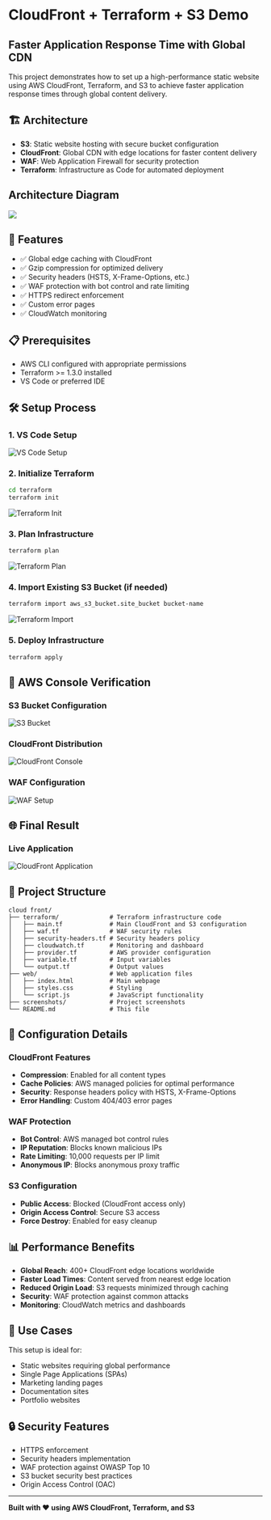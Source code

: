 # CloudFront + Terraform + S3 Demo
## Faster Application Response Time with Global CDN

This project demonstrates how to set up a high-performance static website using AWS CloudFront, Terraform, and S3 to achieve faster application response times through global content delivery.

## 🏗️ Architecture

- **S3**: Static website hosting with secure bucket configuration
- **CloudFront**: Global CDN with edge locations for faster content delivery
- **WAF**: Web Application Firewall for security protection
- **Terraform**: Infrastructure as Code for automated deployment

## Architecture Diagram
![](<diagrame f0r clondfront Screenshot 2025-09-06 051004.png>)

## 🚀 Features

- ✅ Global edge caching with CloudFront
- ✅ Gzip compression for optimized delivery
- ✅ Security headers (HSTS, X-Frame-Options, etc.)
- ✅ WAF protection with bot control and rate limiting
- ✅ HTTPS redirect enforcement
- ✅ Custom error pages
- ✅ CloudWatch monitoring

## 📋 Prerequisites

- AWS CLI configured with appropriate permissions
- Terraform >= 1.3.0 installed
- VS Code or preferred IDE

## 🛠️ Setup Process

### 1. VS Code Setup
![VS Code Setup](screenshots/vs.code.setup-Screenshot%202025-09-06%20023702.png)

### 2. Initialize Terraform
```bash
cd terraform
terraform init
```
![Terraform Init](screenshots/terraform-init-Screenshot%202025-09-06%20023919.png)

### 3. Plan Infrastructure
```bash
terraform plan
```
![Terraform Plan](screenshots/teerraform-plan-Screenshot%202025-09-06%20024407.png)

### 4. Import Existing S3 Bucket (if needed)
```bash
terraform import aws_s3_bucket.site_bucket bucket-name
```
![Terraform Import](screenshots/terraform-import-Screenshot%202025-09-06%20024742.png)

### 5. Deploy Infrastructure
```bash
terraform apply
```

## 📸 AWS Console Verification

### S3 Bucket Configuration
![S3 Bucket](screenshots/S3-BUCKET-Screenshot%202025-09-06%20032454.png)

### CloudFront Distribution
![CloudFront Console](screenshots/cloudfront-on-aws-console-Screenshot%202025-09-06%20031802.png)

### WAF Configuration
![WAF Setup](screenshots/cloudfront-Waf-Screenshot%202025-09-06%20032306.png)


## 🌐 Final Result

### Live Application
![CloudFront Application](screenshots/cloudfront-frontpage-main-Screenshot%202025-09-06%20031443.png)


## 📁 Project Structure

```
cloud front/
├── terraform/              # Terraform infrastructure code
│   ├── main.tf             # Main CloudFront and S3 configuration
│   ├── waf.tf              # WAF security rules
│   ├── security-headers.tf # Security headers policy
│   ├── cloudwatch.tf       # Monitoring and dashboard
│   ├── provider.tf         # AWS provider configuration
│   ├── variable.tf         # Input variables
│   └── output.tf           # Output values
├── web/                    # Web application files
│   ├── index.html          # Main webpage
│   ├── styles.css          # Styling
│   └── script.js           # JavaScript functionality
├── screenshots/            # Project screenshots
└── README.md               # This file
```

## 🔧 Configuration Details

### CloudFront Features
- **Compression**: Enabled for all content types
- **Cache Policies**: AWS managed policies for optimal performance
- **Security**: Response headers policy with HSTS, X-Frame-Options
- **Error Handling**: Custom 404/403 error pages

### WAF Protection
- **Bot Control**: AWS managed bot control rules
- **IP Reputation**: Blocks known malicious IPs
- **Rate Limiting**: 10,000 requests per IP limit
- **Anonymous IP**: Blocks anonymous proxy traffic

### S3 Configuration
- **Public Access**: Blocked (CloudFront access only)
- **Origin Access Control**: Secure S3 access
- **Force Destroy**: Enabled for easy cleanup

## 📊 Performance Benefits

- **Global Reach**: 400+ CloudFront edge locations worldwide
- **Faster Load Times**: Content served from nearest edge location
- **Reduced Origin Load**: S3 requests minimized through caching
- **Security**: WAF protection against common attacks
- **Monitoring**: CloudWatch metrics and dashboards


## 🎯 Use Cases

This setup is ideal for:
- Static websites requiring global performance
- Single Page Applications (SPAs)
- Marketing landing pages
- Documentation sites
- Portfolio websites

## 🔒 Security Features

- HTTPS enforcement
- Security headers implementation
- WAF protection against OWASP Top 10
- S3 bucket security best practices
- Origin Access Control (OAC)

---

**Built with ❤️ using AWS CloudFront, Terraform, and S3**